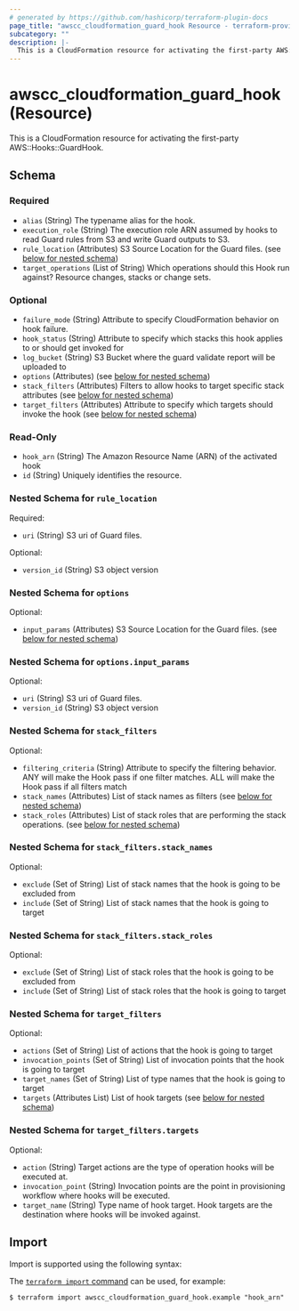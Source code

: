 ```yaml
---
# generated by https://github.com/hashicorp/terraform-plugin-docs
page_title: "awscc_cloudformation_guard_hook Resource - terraform-provider-awscc"
subcategory: ""
description: |-
  This is a CloudFormation resource for activating the first-party AWS::Hooks::GuardHook.
---
```


# awscc_cloudformation_guard_hook (Resource)

This is a CloudFormation resource for activating the first-party AWS::Hooks::GuardHook.



<!-- schema generated by tfplugindocs -->
## Schema

### Required

- `alias` (String) The typename alias for the hook.
- `execution_role` (String) The execution role ARN assumed by hooks to read Guard rules from S3 and write Guard outputs to S3.
- `rule_location` (Attributes) S3 Source Location for the Guard files. (see [below for nested schema](#nestedatt--rule_location))
- `target_operations` (List of String) Which operations should this Hook run against? Resource changes, stacks or change sets.

### Optional

- `failure_mode` (String) Attribute to specify CloudFormation behavior on hook failure.
- `hook_status` (String) Attribute to specify which stacks this hook applies to or should get invoked for
- `log_bucket` (String) S3 Bucket where the guard validate report will be uploaded to
- `options` (Attributes) (see [below for nested schema](#nestedatt--options))
- `stack_filters` (Attributes) Filters to allow hooks to target specific stack attributes (see [below for nested schema](#nestedatt--stack_filters))
- `target_filters` (Attributes) Attribute to specify which targets should invoke the hook (see [below for nested schema](#nestedatt--target_filters))

### Read-Only

- `hook_arn` (String) The Amazon Resource Name (ARN) of the activated hook
- `id` (String) Uniquely identifies the resource.

<a id="nestedatt--rule_location"></a>
### Nested Schema for `rule_location`

Required:

- `uri` (String) S3 uri of Guard files.

Optional:

- `version_id` (String) S3 object version


<a id="nestedatt--options"></a>
### Nested Schema for `options`

Optional:

- `input_params` (Attributes) S3 Source Location for the Guard files. (see [below for nested schema](#nestedatt--options--input_params))

<a id="nestedatt--options--input_params"></a>
### Nested Schema for `options.input_params`

Optional:

- `uri` (String) S3 uri of Guard files.
- `version_id` (String) S3 object version



<a id="nestedatt--stack_filters"></a>
### Nested Schema for `stack_filters`

Optional:

- `filtering_criteria` (String) Attribute to specify the filtering behavior. ANY will make the Hook pass if one filter matches. ALL will make the Hook pass if all filters match
- `stack_names` (Attributes) List of stack names as filters (see [below for nested schema](#nestedatt--stack_filters--stack_names))
- `stack_roles` (Attributes) List of stack roles that are performing the stack operations. (see [below for nested schema](#nestedatt--stack_filters--stack_roles))

<a id="nestedatt--stack_filters--stack_names"></a>
### Nested Schema for `stack_filters.stack_names`

Optional:

- `exclude` (Set of String) List of stack names that the hook is going to be excluded from
- `include` (Set of String) List of stack names that the hook is going to target


<a id="nestedatt--stack_filters--stack_roles"></a>
### Nested Schema for `stack_filters.stack_roles`

Optional:

- `exclude` (Set of String) List of stack roles that the hook is going to be excluded from
- `include` (Set of String) List of stack roles that the hook is going to target



<a id="nestedatt--target_filters"></a>
### Nested Schema for `target_filters`

Optional:

- `actions` (Set of String) List of actions that the hook is going to target
- `invocation_points` (Set of String) List of invocation points that the hook is going to target
- `target_names` (Set of String) List of type names that the hook is going to target
- `targets` (Attributes List) List of hook targets (see [below for nested schema](#nestedatt--target_filters--targets))

<a id="nestedatt--target_filters--targets"></a>
### Nested Schema for `target_filters.targets`

Optional:

- `action` (String) Target actions are the type of operation hooks will be executed at.
- `invocation_point` (String) Invocation points are the point in provisioning workflow where hooks will be executed.
- `target_name` (String) Type name of hook target. Hook targets are the destination where hooks will be invoked against.

## Import

Import is supported using the following syntax:

The [`terraform import` command](https://developer.hashicorp.com/terraform/cli/commands/import) can be used, for example:

```shell
$ terraform import awscc_cloudformation_guard_hook.example "hook_arn"
```
